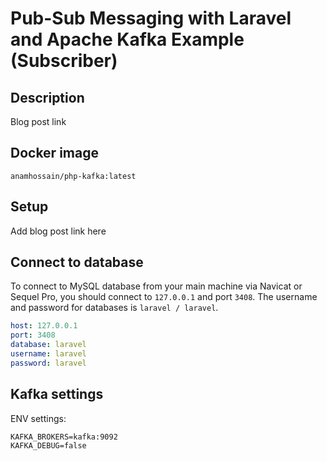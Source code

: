 # Pub-Sub Messaging with Laravel and Apache Kafka Example (Subscriber)

## Description
Blog post link

## Docker image

```
anamhossain/php-kafka:latest
```

## Setup

Add blog post link here

## Connect to database

To connect to MySQL database from your main machine via Navicat or Sequel Pro, you should connect to `127.0.0.1` and port `3408`. The username and password for databases is `laravel / laravel`.

```yml
host: 127.0.0.1
port: 3408
database: laravel
username: laravel
password: laravel
```

## Kafka settings

ENV settings:
```
KAFKA_BROKERS=kafka:9092
KAFKA_DEBUG=false
```


